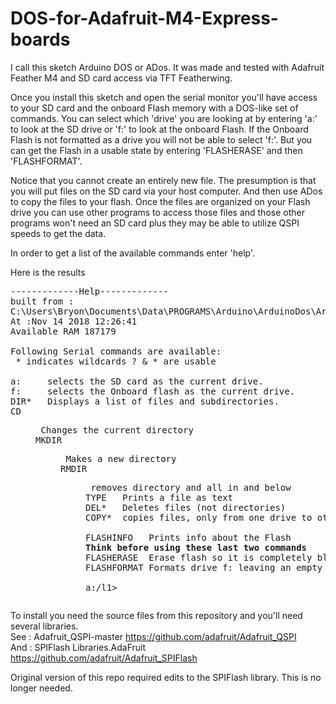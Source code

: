 # DOS-for-Adafruit-M4-Express-boards

I call this sketch Arduino DOS or ADos.  It was made and tested with Adafruit Feather M4 and SD card access via TFT Featherwing.

Once you install this sketch and open the serial monitor you'll have access to your SD card and the onboard Flash memory with a DOS-like set of commands.  You can select which 'drive' you are looking at by entering 'a:' to look at the SD drive or 'f:' to look at the onboard Flash.  If the Onboard Flash is not formatted as a drive you will not be able to select 'f:'.  But you can get the Flash in a usable state by entering 'FLASHERASE' and then 'FLASHFORMAT'.

Notice that you cannot create an entirely new file.  The presumption is that you will put files on the SD card via your host computer.  And then use ADos to copy the files to your flash.  Once the files are organized on your Flash drive you can use other programs to access those files and those other programs won't need an SD card plus they may be able to utilize QSPI speeds to get the data.

In order to get a list of the available commands enter 'help'.

Here is the results 
<pre>
-------------Help-------------
built from : 
C:\Users\Bryon\Documents\Data\PROGRAMS\Arduino\ArduinoDos\ArduinoDos.ino
At :Nov 14 2018 12:26:41
Available RAM 187179

Following Serial commands are available:
 * indicates wildcards ? & * are usable

a:     selects the SD card as the current drive.
f:     selects the Onboard flash as the current drive.
DIR*   Displays a list of files and subdirectories.
CD    <dir> Changes the current directory
MKDIR <dir> Makes a new directory
RMDIR <dir> removes directory and all in and below
TYPE  <filename> Prints a file as text
DEL*  <filename> Deletes files (not directories)
COPY* <filename> copies files, only from one drive to other

FLASHINFO   Prints info about the Flash
<b>Think before using these last two commands</b>
FLASHERASE  Erase flash so it is completely blank
FLASHFORMAT Formats drive f: leaving an empty drive

a:/l1>
</pre>

To install you need the source files from this repository and you'll need several libraries. 
<br>See : Adafruit_QSPI-master https://github.com/adafruit/Adafruit_QSPI
<br>And : SPIFlash Libraries.AdaFruit https://github.com/adafruit/Adafruit_SPIFlash

Original version of this repo required edits to the SPIFlash library.  This is no longer needed.
